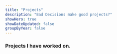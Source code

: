 ```yaml
---
title: "Projects"
description: "Bad Decisions make good projects?"
showHero: true
showDateUpdated: false
groupByYear: false
---
```

<h3>Projects I have worked on.</h3>
